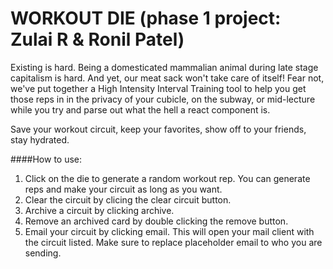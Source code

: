 # WORKOUT DIE (phase 1 project: Zulai R & Ronil Patel) 


Existing is hard. Being a domesticated mammalian animal during late stage capitalism is hard. And yet, our meat sack won't take care of itself! Fear not, we've put together a High Intensity Interval Training tool to help you get those reps in in the privacy of your cubicle, on the subway, or mid-lecture while you try and parse out what the hell a react component is.

Save your workout circuit, keep your favorites, show off to your friends, stay hydrated.

####How to use:
1. Click on the die to generate a random workout rep. You can generate reps and make your circuit as long as you want.
2. Clear the circuit by clicing the clear circuit button.
3. Archive a circuit by clicking archive.
4. Remove an archived card by double clicking the remove button.
5. Email your circuit by clicking email. This will open your mail client with the circuit listed. Make sure to replace placeholder email to who you are sending.





